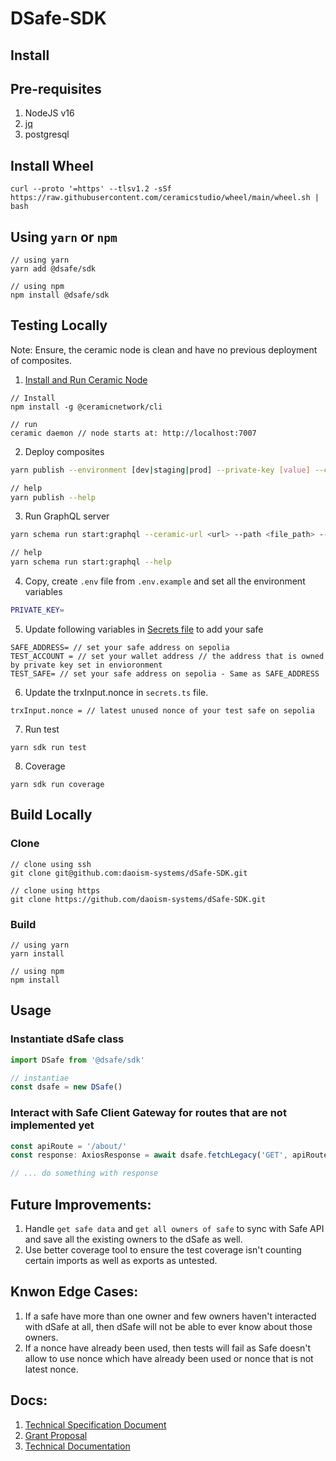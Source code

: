 # DSafe-SDK

## Install

## Pre-requisites

1. NodeJS v16
2. [jq](https://jqlang.github.io/jq/download/)
3. postgresql

## Install Wheel

```
curl --proto '=https' --tlsv1.2 -sSf https://raw.githubusercontent.com/ceramicstudio/wheel/main/wheel.sh | bash
```

## Using `yarn` or `npm`

```
// using yarn
yarn add @dsafe/sdk

// using npm
npm install @dsafe/sdk
```

## Testing Locally

Note: Ensure, the ceramic node is clean and have no previous deployment of composites.

1. [Install and Run Ceramic Node](https://developers.ceramic.network/docs/protocol/js-ceramic/guides/ceramic-nodes/running-locally)
```
// Install
npm install -g @ceramicnetwork/cli

// run
ceramic daemon // node starts at: http://localhost:7007
```

2. Deploy composites
```bash
yarn publish --environment [dev|staging|prod] --private-key [value] --ceramic-url [value]

// help
yarn publish --help
```

3. Run GraphQL server
```bash
yarn schema run start:graphql --ceramic-url <url> --path <file_path> --private-key <key> [--port <port_number>]

// help
yarn schema run start:graphql --help
```

4. Copy, create `.env` file from `.env.example` and set all the environment variables
```bash
PRIVATE_KEY=
```

5. Update following variables in [Secrets file](./test/secrets.ts) to add your safe
```
SAFE_ADDRESS= // set your safe address on sepolia
TEST_ACCOUNT = // set your wallet address // the address that is owned by private key set in envioronment
TEST_SAFE= // set your safe address on sepolia - Same as SAFE_ADDRESS
```

6. Update the trxInput.nonce in `secrets.ts` file.
```
trxInput.nonce = // latest unused nonce of your test safe on sepolia
```

7. Run test
```
yarn sdk run test
```

8. Coverage
```
yarn sdk run coverage
```

## Build Locally

### Clone

```
// clone using ssh
git clone git@github.com:daoism-systems/dSafe-SDK.git

// clone using https
git clone https://github.com/daoism-systems/dSafe-SDK.git
```

### Build

```
// using yarn
yarn install

// using npm
npm install
```

## Usage

### Instantiate dSafe class

```typescript
import DSafe from '@dsafe/sdk'

// instantiae
const dsafe = new DSafe()
```

### Interact with Safe Client Gateway for routes that are not implemented yet

```typescript
const apiRoute = '/about/'
const response: AxiosResponse = await dsafe.fetchLegacy('GET', apiRoute)

// ... do something with response
```

## Future Improvements:
1. Handle `get safe data` and `get all owners of safe` to sync with Safe API and save all the existing owners to the dSafe as well.
2. Use better coverage tool to ensure the test coverage isn't counting certain imports as well as exports as untested.

## Knwon Edge Cases:
1. If a safe have more than one owner and few owners haven't interacted with dSafe at all, then dSafe will not be able to ever know about those owners.
2. If a nonce have already been used, then tests will fail as Safe doesn't allow to use nonce which have already been used or nonce that is not latest nonce.

## Docs:

1. [Technical Specification Document](https://docs.google.com/document/d/1zqZB8sIdhLuZWoqa2mWrcNSx7H7trtcxRHwgT_UiVA4/edit?usp=sharing)
2. [Grant Proposal](https://app.charmverse.io/safe-grants-program/page-5195256681472322)
3. [Technical Documentation](./docs//technical-guide.md)
